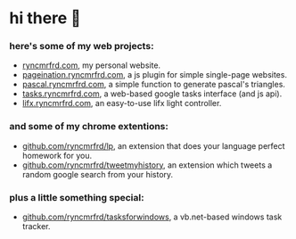 # hi there 👋

### here's some of my web projects:
* [ryncmrfrd.com](https://ryncmrfrd.com/), my personal website.
* [pageination.ryncmrfrd.com](https://github.com/ryncmrfrd/pageination), a js plugin for simple single-page websites.
* [pascal.ryncmrfrd.com](https://pascal.ryncmrfrd.com/), a simple function to generate pascal's triangles.
* [tasks.ryncmrfrd.com](https://tasks.ryncmrfrd.com/), a web-based google tasks interface (and js api).
* [lifx.ryncmrfrd.com](https://lifx.ryncmrfrd.com/), an easy-to-use lifx light controller.

### and some of my chrome extentions:
* [github.com/ryncmrfrd/lp](https://github.com/ryncmrfrd/lp), an extension that does your language perfect homework for you.
* [github.com/ryncmrfrd/tweetmyhistory](https://github.com/ryncmrfrd/tweetmyhistory), an extension which tweets a random google search from your history.

### plus a little something special:
* [github.com/ryncmrfrd/tasksforwindows](https://github.com/ryncmrfrd/tasksforwindows), a vb.net-based windows task tracker.
